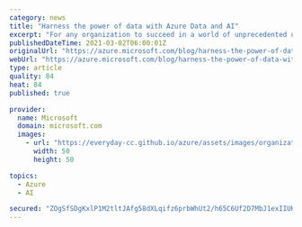 ```yaml
---
category: news
title: "Harness the power of data with Azure Data and AI"
excerpt: "For any organization to succeed in a world of unprecedented uncertainty, a new level of agility is required."
publishedDateTime: 2021-03-02T06:00:01Z
originalUrl: "https://azure.microsoft.com/blog/harness-the-power-of-data-with-azure-data-and-ai/"
webUrl: "https://azure.microsoft.com/blog/harness-the-power-of-data-with-azure-data-and-ai/"
type: article
quality: 84
heat: 84
published: true

provider:
  name: Microsoft
  domain: microsoft.com
  images:
    - url: "https://everyday-cc.github.io/azure/assets/images/organizations/microsoft.com-50x50.jpg"
      width: 50
      height: 50

topics:
  - Azure
  - AI

secured: "ZOgSfSDgKxlP1M2tltJAfg58dXLqifz6prbWhUt2/h65C6Uf2D7MbJ1exIIUKvevnTE9P1wZo4AOjoG9fUobXuM3dTBf6p4PEp4a5So9fpccStNeSmhZoQG93y6EYZdhuRos2PcMZfR21do3MJhiPTT9b7xYxw5glmlWKUQiuSIlE3v05bSn52M/H7pzDaa5Ztst3DatN3lS+6JJ9ZgVZw6D+FiA3hg4sz5ttTMKbwCTpgl51LahD7EN0lh+BAyaiA8TLx/okRHbZNf6b/yJsy6jvC74nkFm3LXzswjKTOAc8EvqgDFaeFLikTZPHEsnpniNcWn4PGqPxMq5rixCJgnAMBaglLuHfu0ccZqYr7w=;xjzMsg1F0YbYzabzarX/dw=="
---
```


